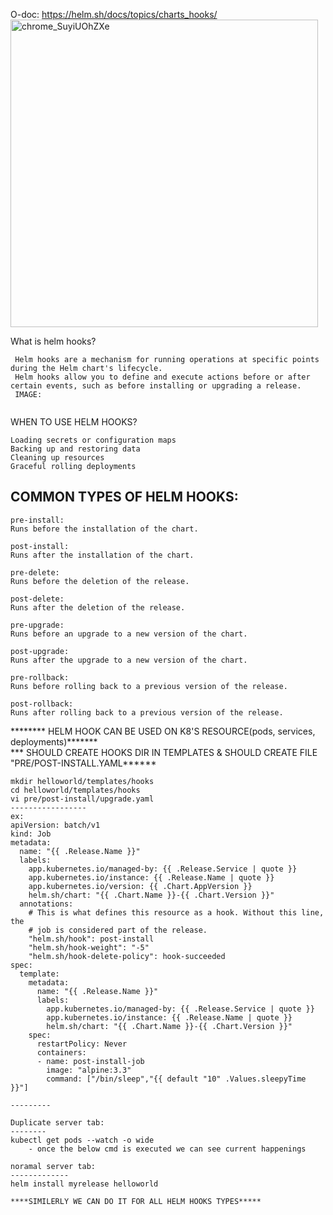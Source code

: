O-doc: https://helm.sh/docs/topics/charts_hooks/
<img width="492" alt="chrome_SuyiUOhZXe" src="https://github.com/devopsmails/devops/assets/119680288/496d30af-238b-4c2b-93f4-b394efbb2830">

What is helm hooks?
```
 Helm hooks are a mechanism for running operations at specific points during the Helm chart's lifecycle. 
 Helm hooks allow you to define and execute actions before or after certain events, such as before installing or upgrading a release.
 IMAGE:


```
WHEN TO USE HELM HOOKS?
```
Loading secrets or configuration maps
Backing up and restoring data
Cleaning up resources
Graceful rolling deployments
```

COMMON TYPES OF HELM HOOKS:
------------------
```
pre-install:
Runs before the installation of the chart.

post-install:
Runs after the installation of the chart.

pre-delete:
Runs before the deletion of the release.

post-delete:
Runs after the deletion of the release.

pre-upgrade:
Runs before an upgrade to a new version of the chart.

post-upgrade:
Runs after the upgrade to a new version of the chart.

pre-rollback:
Runs before rolling back to a previous version of the release.

post-rollback:
Runs after rolling back to a previous version of the release.
```
******** HELM HOOK CAN BE USED ON K8'S RESOURCE(pods, services, deployments)*******  
*** SHOULD CREATE HOOKS DIR IN TEMPLATES & SHOULD CREATE FILE "PRE/POST-INSTALL.YAML******
```
mkdir helloworld/templates/hooks
cd helloworld/templates/hooks
vi pre/post-install/upgrade.yaml
-----------------
ex:
apiVersion: batch/v1
kind: Job
metadata:
  name: "{{ .Release.Name }}"
  labels:
    app.kubernetes.io/managed-by: {{ .Release.Service | quote }}
    app.kubernetes.io/instance: {{ .Release.Name | quote }}
    app.kubernetes.io/version: {{ .Chart.AppVersion }}
    helm.sh/chart: "{{ .Chart.Name }}-{{ .Chart.Version }}"
  annotations:
    # This is what defines this resource as a hook. Without this line, the
    # job is considered part of the release.
    "helm.sh/hook": post-install
    "helm.sh/hook-weight": "-5"
    "helm.sh/hook-delete-policy": hook-succeeded
spec:
  template:
    metadata:
      name: "{{ .Release.Name }}"
      labels:
        app.kubernetes.io/managed-by: {{ .Release.Service | quote }}
        app.kubernetes.io/instance: {{ .Release.Name | quote }}
        helm.sh/chart: "{{ .Chart.Name }}-{{ .Chart.Version }}"
    spec:
      restartPolicy: Never
      containers:
      - name: post-install-job
        image: "alpine:3.3"
        command: ["/bin/sleep","{{ default "10" .Values.sleepyTime }}"]

---------

Duplicate server tab:
--------
kubectl get pods --watch -o wide        
    - once the below cmd is executed we can see current happenings

noramal server tab:
-------------
helm install myrelease helloworld

****SIMILERLY WE CAN DO IT FOR ALL HELM HOOKS TYPES*****
```
